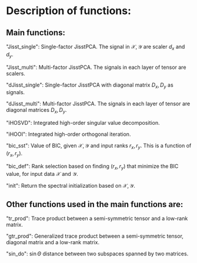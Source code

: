 # Description of functions:

## Main functions: 

"Jisst_single": Single-factor JisstPCA. The signal in $\mathcal{X}, \mathcal{Y}$ are scaler $d_{x}$ and $d_{y}$.

"Jisst_multi": Multi-factor JisstPCA. The signals in each layer of tensor are scalers.

"dJisst_single": Single-factor JisstPCA with diagonal matrix $D_{x}, D_{y}$ as signals.

"dJisst_multi": Multi-factor JisstPCA. The signals in each layer of tensor are diagonal matrices $D_{x}, D_{y}$. 

"iHOSVD": Integrated high-order singular value decomposition.

"iHOOI": Integrated high-order orthogonal iteration.

"bic_sst": Value of BIC, given $\mathcal{X}, \mathcal{Y}$ and input ranks $r_{x}, r_{y}$. This is a function of $(r_{x}, r_{y})$.

"bic_def": Rank selection based on finding $(r_{x}, r_{y})$ that minimize the BIC value, for input data $\mathcal{X}$ and $\mathcal{Y}$.

"init": Return the spectral initialization based on $\mathcal{X}, \mathcal{Y}$.

## Other functions used in the main functions are:

"tr_prod": Trace product between a semi-symmetric tensor and a low-rank matrix.

"gtr_prod": Generalized trace product between a semi-symmetric tensor, diagonal matrix and a low-rank matrix.

"sin_do": $\sin\Theta$ distance between two subspaces spanned by two matrices.

